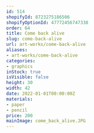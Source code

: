 ```yaml
---
id: 514
shopifyId: 8723275186506
shopifyOptionId: 47772456747338
order: 64
title: Сome back alive
slug: сome-back-alive
url: art-works/come-back-alive
aliases:
- art-works/come-back-alive
categories:
- graphics
inStock: true
isVisible: false
height: 30
width: 42
date: 2022-01-01T00:00:00Z
materials:
- paper
- pencil
price: 200
mainImage: come_back_alive.JPG
---
```

